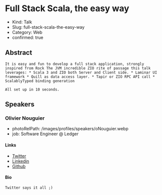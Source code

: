 # Full Stack Scala, the easy way

- Kind: Talk
- Slug: full-stack-scala-the-easy-way
- Category: Web
- confirmed: true

## Abstract

```
It is easy and fun to develop a full stack application, strongly inspired from Rock The JVM incredible ZIO rite of passage this talk leverages: * Scala 3 and ZIO both Server and Client side. * Laminar UI framework * Quill as data access layer. * Tapir or ZIO RPC API call * ScalablyTyped binding generation

All set up in 10 seconds.
```

## Speakers

### Olivier Nouguier

- photoRelPath: /images/profiles/speakers/oNouguier.webp
- job: Software Engineer @ Ledger

#### Links

- [Twitter](https://twitter.com/oNouguier)
- [Linkedin](https://www.linkedin.com/in/olivier-nouguier)
- [Github](https://github.com/cheleb)

#### Bio

```
Twitter says it all ;)
```
